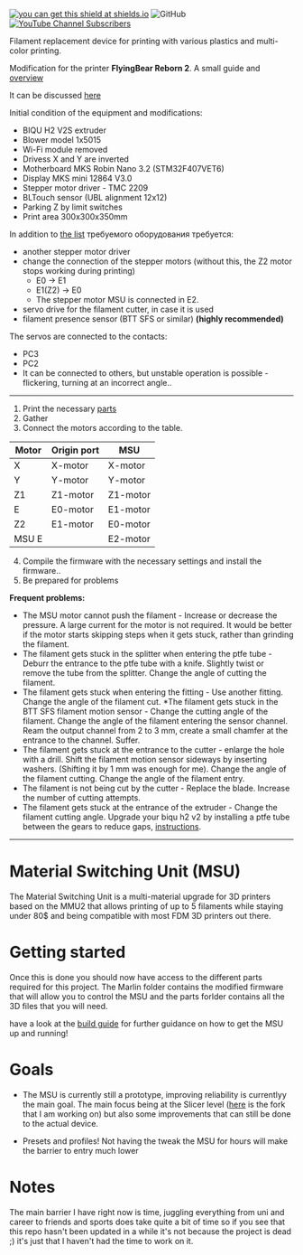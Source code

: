 [![you can get this shield at shields.io](https://img.shields.io/discord/771052481538031637?color=7289da&logo=discord&logoColor=white)](https://discord.gg/TXhCJRbFFt)            ![GitHub](https://img.shields.io/github/license/PierreMasselot1/Material-Switching-Unit) [![YouTube Channel Subscribers](https://img.shields.io/youtube/channel/subscribers/UCF2tb5Hu6G_z-tB3_e_9U4A?style=social)](https://www.youtube.com/channel/UCF2tb5Hu6G_z-tB3_e_9U4A)   

Filament replacement device for printing with various plastics and multi-color printing.

Modification for the printer **FlyingBear Reborn 2**.
A small guide and [overview](https://rozhkovets-home.ru/?p=464)

It can be discussed [here](https://t.me/+KcA09gXNElsxNDQy)

Initial condition of the equipment and modifications:
* BIQU H2 V2S extruder
* Blower model 1x5015
* Wi-Fi module removed
* Drivess X and Y are inverted
* Motherboard MKS Robin Nano 3.2 (STM32F407VET6)
* Display MKS mini 12864 V3.0
* Stepper motor driver - TMC 2209
* BLTouch sensor (UBL alignment 12x12)
* Parking Z by limit switches
* Print area  300x300x350mm 

In addition to [the list](https://github.com/rozhkovets/Material-Switching-Unit_FB_Reborn2/blob/main/Build_guide_MSU.md#parts-required) требуемого оборудования требуется:
  * another stepper motor driver
  * change the connection of the stepper motors (without this, the Z2 motor stops working during printing)
    * E0 -> E1
    * E1(Z2) -> E0
    * The stepper motor MSU is connected in E2. 
  * servo drive for the filament cutter, in case it is used
  * filament presence sensor (BTT SFS or similar) **(highly recommended)**

The servos are connected to the contacts:
   * PC3
   * PC2
   * It can be connected to others, but unstable operation is possible - flickering, turning at an incorrect angle..
____________________
1. Print the necessary [parts](https://github.com/rozhkovets/Material-Switching-Unit_FB_Reborn2/tree/main/parts/Reborn2) 
2. Gather
3. Connect the motors according to the table.

| Motor | Origin port | MSU |
| ------------- | ------------- | ------------- |
| X | X-motor  | X-motor |
| Y | Y-motor  | Y-motor |
| Z1 | Z1-motor  | Z1-motor |
| E | E0-motor  | E1-motor |
| Z2 | E1-motor  | E0-motor |
| MSU E |   | E2-motor |

4. Compile the firmware with the necessary settings and install the firmware..
5. Be prepared for problems

**Frequent problems:**
  * The MSU motor cannot push the filament - Increase or decrease the pressure. A large current for the motor is not required. It would be better if the motor starts skipping steps when it gets stuck, rather than grinding the filament.
  * The filament gets stuck in the splitter when entering the ptfe tube - Deburr the entrance to the ptfe tube with a knife. Slightly twist or remove the tube from the splitter. Change the angle of cutting the filament.
  * The filament gets stuck when entering the fitting - Use another fitting. Change the angle of the filament cut.
  *The filament gets stuck in the BTT SFS filament motion sensor - Change the cutting angle of the filament. Change the angle of the filament entering the sensor channel. Ream the output channel from 2 to 3 mm, create a small chamfer at the entrance to the channel. Suffer.
  * The filament gets stuck at the entrance to the cutter - enlarge the hole with a drill. Shift the filament motion sensor sideways by inserting washers. (Shifting it by 1 mm was enough for me). Change the angle of the filament cutting. Change the angle of the filament entry.
  * The filament is not being cut by the cutter - Replace the blade. Increase the number of cutting attempts.
  * The filament gets stuck at the entrance of the extruder - Change the filament cutting angle. Upgrade your biqu h2 v2 by installing a ptfe tube between the gears to reduce gaps, [instructions](https://m.youtube.com/watch?v=L_tcQAx7UfE).
____________________

# Material Switching Unit (MSU)

The Material Switching Unit is a multi-material upgrade for 3D printers based on the MMU2 that allows printing of up to 5 filaments while staying under 80$ and being compatible with most FDM 3D printers out there.

# Getting started

Once this is done you should now have access to the different parts required for this project. The Marlin folder contains the modified firmware that will allow you to control the MSU and the parts forlder contains all the 3D files that you will need.

have a look at the [build guide](https://github.com/PierreMasselot1/Material-Switching-Unit/blob/main/Build_guide_MSU.md) for further guidance on how to get the MSU up and running!

# Goals

* The MSU is currently still a prototype, improving reliability is currentlyy the main goal. The main focus being at the Slicer level ([here](https://github.com/PierreMasselot1/SuperSlicer) is the fork that I am working on) but also some improvements that can still be done to the actual device.

* Presets and profiles! Not having the tweak the MSU for hours will make the barrier to entry much lower

# Notes

The main barrier I have right now is time, juggling everything from uni and career to friends and sports does take quite a bit of time so if you see that this repo hasn't been updated in a while it's not because the project is dead ;) it's just that I haven't had the time to work on it. 
